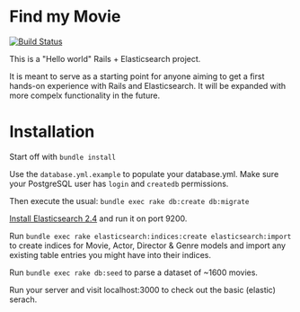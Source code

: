 # Find my Movie

[![Build Status](https://travis-ci.org/radmanovi4/find-my-movie.svg?branch=master)](https://travis-ci.org/radmanovi4/find-my-movie)

This is a "Hello world" Rails + Elasticsearch project.

It is meant to serve as a starting point for anyone aiming to get a first hands-on experience with Rails and Elasticsearch. It will be expanded with more compelx functionality in the future.

# Installation

Start off with
`bundle install`

Use the `database.yml.example` to populate your database.yml. Make sure your PostgreSQL user has `login` and `createdb` permissions.

Then execute the usual:
`bundle exec rake db:create db:migrate`

[Install Elasticsearch 2.4](https://www.elastic.co/guide/en/elasticsearch/reference/current/_installation.html) and run it on port 9200.

Run `bundle exec rake elasticsearch:indices:create elasticsearch:import` to create indices for Movie, Actor, Director & Genre models and import any existing table entries you might have into their indices.

Run `bundle exec rake db:seed` to parse a dataset of ~1600 movies.

Run your server and visit localhost:3000 to check out the basic (elastic) serach.
